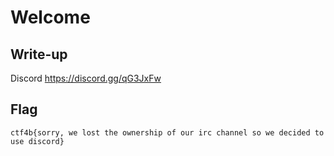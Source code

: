 # Welcome

## Write-up

Discord <https://discord.gg/qG3JxFw>

## Flag

`ctf4b{sorry, we lost the ownership of our irc channel so we decided to use discord}`

